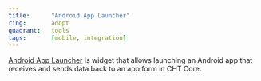```yaml
---
title:      "Android App Launcher"
ring:       adopt
quadrant:   tools
tags:       [mobile, integration]
---
```


[Android App Launcher](https://docs.communityhealthtoolkit.org/building/forms/app/#android-app-launcher) is widget that allows launching an Android app that receives and sends data back to an app form in CHT Core.
